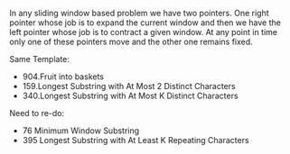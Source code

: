 In any sliding window based problem we have two pointers. 
One right pointer whose job is to expand the current window
and then we have the left pointer whose job is to contract a given window. 
At any point in time only one of these pointers move and the other one remains fixed.

Same Template:
- 904.Fruit into baskets 
- 159.Longest Substring with At Most 2 Distinct Characters 
- 340.Longest Substring with At Most K Distinct Characters

Need to re-do:
- 76 Minimum Window Substring
- 395 Longest Substring with At Least K Repeating Characters


